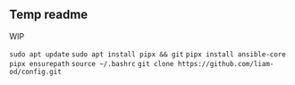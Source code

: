 ## Temp readme

WIP

`sudo apt update`
`sudo apt install pipx && git`
`pipx install ansible-core`
`pipx ensurepath`
`source ~/.bashrc`
`git clone https://github.com/liam-od/config.git`
